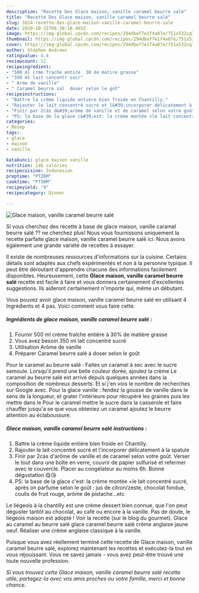 ```yaml
---
description: "Recette Des Glace maison, vanille caramel beurre salé"
title: "Recette Des Glace maison, vanille caramel beurre salé"
slug: 5824-recette-des-glace-maison-vanille-caramel-beurre-sale
date: 2020-10-31T06:38:18.465Z
image: https://img-global.cpcdn.com/recipes/294dbef7e1f4a87e/751x532cq70/glace-maison-vanille-caramel-beurre-sale-photo-principale-de-la-recette.jpg
thumbnail: https://img-global.cpcdn.com/recipes/294dbef7e1f4a87e/751x532cq70/glace-maison-vanille-caramel-beurre-sale-photo-principale-de-la-recette.jpg
cover: https://img-global.cpcdn.com/recipes/294dbef7e1f4a87e/751x532cq70/glace-maison-vanille-caramel-beurre-sale-photo-principale-de-la-recette.jpg
author: Stephen Andrews
ratingvalue: 4.4
reviewcount: 12
recipeingredient:
- "500 ml crme frache entire  30 de matire grasse"
- "350 ml lait concentr sucr"
- " Arme de vanille"
- " Caramel beurre sal  doser selon le got"
recipeinstructions:
- "Battre la crème liquide entière bien froide en Chantilly."
- "Rajouter le lait concentré sucré et l&#39;incorporer délicatement à la spatule"
- "Finir par 2càs d&#39;arôme de vanille et de caramel selon votre goût. Verser le tout dans une boîte en verre, couvrir de papier sulfurisé et refermer avec le couvercle. Placer au congélateur au moins 6h. Bonne dégustation 😋😘"
- "PS: la base de la glace c&#39;est: la crème montée +le lait concentré sucré, après on parfume selon le goût : jus de citron/zeste, chocolat fondue, coulis de fruit rouge, arôme de pistache...etc"
categories:
- Resep
tags:
- glace
- maison
- vanille

katakunci: glace maison vanille 
nutrition: 146 calories
recipecuisine: Indonesian
preptime: "PT26M"
cooktime: "PT30M"
recipeyield: "4"
recipecategory: Dinner

---
```



![Glace maison, vanille caramel beurre salé](https://img-global.cpcdn.com/recipes/294dbef7e1f4a87e/751x532cq70/glace-maison-vanille-caramel-beurre-sale-photo-principale-de-la-recette.jpg)

Si vous cherchez des recette à base de glace maison, vanille caramel beurre salé ?? ne cherchez plus! Nous vous fournissons uniquement la recette parfaite glace maison, vanille caramel beurre salé ici. Nous avons également une grande variété de recettes à essayer.

Il existe de nombreuses ressources d'informations sur la cuisine. Certains détails sont adaptés aux chefs expérimentés et non à la personne typique. Il peut être déroutant d'apprendre chacune des informations facilement disponibles. Heureusement, cette <strong> Glace maison, vanille caramel beurre salé </strong> recette est facile à faire et vous donnera certainement d'excellentes suggestions. Ils aideront certainement n'importe qui, même un débutant.

<!--inarticleads1-->

Vous pouvez avoir glace maison, vanille caramel beurre salé en utilisant 4 Ingrédients et 4 pas. Voici comment vous faire cette.

##### Ingrédients de glace maison, vanille caramel beurre salé :

1. Fournir 500 ml crème fraîche entière à 30% de matière grasse
1. Vous avez besoin 350 ml lait concentré sucré
1. Utilisation  Arôme de vanille
1. Préparer  Caramel beurre salé à doser selon le goût


Pour le caramel au beurre salé : Faites un caramel à sec avec le sucre semoule. Lorsqu&#39;il prend une belle couleur dorée, ajoutez la crème Le caramel au beurre salé est arrivé depuis quelques années dans la composition de nombreux desserts. Et si j&#39;en vois le nombre de recherches sur Google avec. Pour la glace vanille : fendez la gousse de vanille dans le sens de la longueur, et grater l&#39;intérieure pour récupéré les graines puis les mettre dans le Pour le caramel mettre le sucre dans la casserole et faire chauffer jusqu&#39;a se que vous obteniez un caramel ajoutez le beurre attention au éclaboussure. 

<!--inarticleads2-->

##### Glace maison, vanille caramel beurre salé instructions :

1. Battre la crème liquide entière bien froide en Chantilly.
1. Rajouter le lait concentré sucré et l&#39;incorporer délicatement à la spatule
1. Finir par 2càs d&#39;arôme de vanille et de caramel selon votre goût. Verser le tout dans une boîte en verre, couvrir de papier sulfurisé et refermer avec le couvercle. Placer au congélateur au moins 6h. Bonne dégustation 😋😘
1. PS: la base de la glace c&#39;est: la crème montée +le lait concentré sucré, après on parfume selon le goût : jus de citron/zeste, chocolat fondue, coulis de fruit rouge, arôme de pistache...etc


Le liégeois à la chantilly est une crème dessert bien connue, que l&#39;on peut déguster tantôt au chocolat, au café ou encore à la vanille. Pas de doute, le liégeois maison est adopté ! Voir la recette (sur le blog du gourmet). Glace au caramel au beurre salé glace caramel beurre salé crème anglaise jaune oeuf. Réaliser une crème anglaise classique à la vanille. 

<!--inarticleads1-->

<p>
Puisque vous avez réellement terminé cette recette de Glace maison, vanille caramel beurre salé, explorez maintenant les recettes et exécutez-la tout en vous réjouissant. Vous ne savez jamais - vous avez peut-être trouvé une toute nouvelle profession.
</p>

<p>
<i>Si vous trouvez cette Glace maison, vanille caramel beurre salé recette utile, partagez-la avec vos amis proches ou votre famille, merci et bonne chance.</i>
</p>
